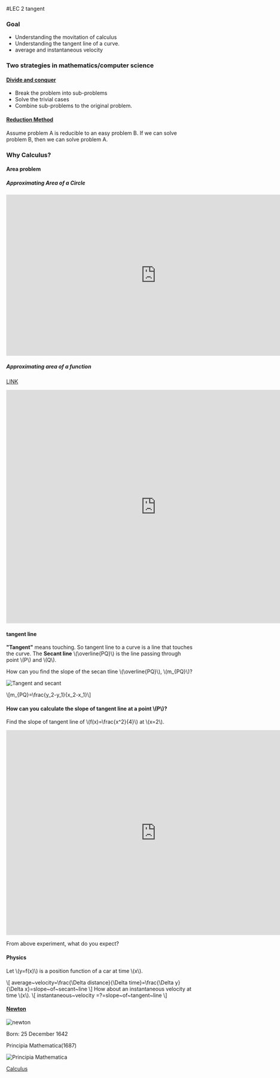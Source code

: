 #LEC 2 tangent 

### Goal 

 * Understanding the movitation of calculus
 * Understanding the tangent line of a curve.
 * average and instantaneous velocity

### Two strategies in mathematics/computer science

#### [Divide and conquer](http://en.wikipedia.org/wiki/Divide_and_conquer_algorithms)

 * Break the problem into sub-problems
 * Solve the trivial cases
 * Combine sub-problems to the original problem.

#### [Reduction Method](http://en.wikipedia.org/wiki/Reduction_%28complexity%29)

Assume problem A is reducible to an easy problem B. If we can solve problem B, then we can solve problem A.

### Why Calculus?


#### Area problem
##### Approximating Area of a Circle

<iframe scrolling="no" src="https://tube.geogebra.org/material/iframe/id/53544/width/800/height/430/border/888888/rc/true/ai/false/sdz/true/smb/false/stb/false/stbh/true/ld/false/sri/true/at/auto" width="800px" height="430px" style="border:0px;"> </iframe>

##### Approximating area of a function
[LINK](http://tube.geogebra.org/material/show/id/592941)
<iframe scrolling="no" src="https://tube.geogebra.org/material/iframe/id/592941/width/800/height/623/border/888888/rc/false/ai/false/sdz/true/smb/false/stb/false/stbh/true/ld/false/sri/true/at/auto" width="800px" height="623px" style="border:0px;"> </iframe>

#### tangent line

**"Tangent"** means touching. So tangent line to a curve is a line that touches the curve.
The **Secant line** \\(\overline{PQ}\\) is the line passing through point \\(P\\) and \\(Q\\).

How can you find the slope of the secan tline \\(\overline{PQ}\\), \\(m_{PQ}\\)?

![Tangent and secant](http://www.themathpage.com/acalc/calc_IMG/004c.gif)

\\[m_{PQ}=\frac{y_2-y_1}{x_2-x_1}\\]

#### How can you calculate the slope of tangent line at a point \\(P\\)?

Find the slope of tangent line of \\(f(x)=\frac{x^2}{4}\\) at \\(x=2\\).
<iframe scrolling="no" src="https://tube.geogebra.org/material/iframe/id/611503/width/800/height/547/border/888888/rc/false/ai/false/sdz/true/smb/false/stb/false/stbh/true/ld/false/sri/true/at/auto" width="800px" height="547px" style="border:0px;"> </iframe>

From above experiment, what do you expect?

#### Physics
Let \\(y=f(x)\\) is a position function of a car  at time \\(x\\).

\\[
average~velocity=\frac{\Delta distance}{\Delta time}=\frac{\Delta y}{\Delta x}=slope~of~secant~line
\\]
How about an instantaneous velocity at time \\(x\\).
\\[
instantaneous~velocity =?=slope~of~tangent~line
\\]

#### [Newton](http://en.wikipedia.org/wiki/Isaac_Newton)
![newton](http://upload.wikimedia.org/wikipedia/commons/thumb/3/39/GodfreyKneller-IsaacNewton-1689.jpg/220px-GodfreyKneller-IsaacNewton-1689.jpg)

Born: 25 December 1642

Principia Mathematica(1687) 

![Principia Mathematica](http://upload.wikimedia.org/wikipedia/commons/thumb/4/41/NewtonsPrincipia.jpg/220px-NewtonsPrincipia.jpg)

[Calculus](http://en.wikipedia.org/wiki/Calculus)

